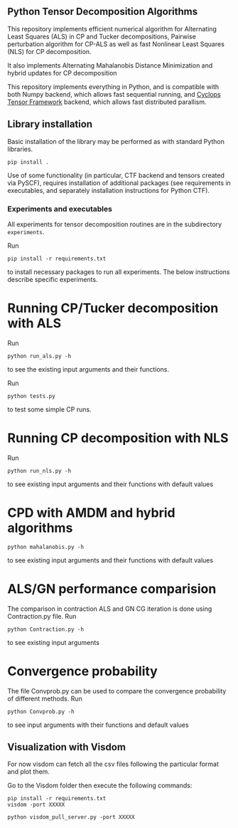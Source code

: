 ## Python Tensor Decomposition Algorithms

This repository implements efficient numerical algorithm for Alternating Least Squares (ALS) in CP and Tucker decompositions, Pairwise perturbation algorithm for CP-ALS as well as fast Nonlinear Least Squares (NLS) for CP decomposition.

It also implements Alternating Mahalanobis Distance Minimization and hybrid updates for CP decomposition

This repository implements everything in Python, and is compatible with both Numpy backend, which allows fast sequential running, and [Cyclops Tensor Framework](https://github.com/cyclops-community/ctf) backend, which allows fast distributed parallism.

## Library installation

Basic installation of the library may be performed as with standard Python libraries.
```
pip install .
```
Use of some functionality (in particular, CTF backend and tensors created via PySCF), requires installation of additional packages (see requirements in executables, and separately installation instructions for Python CTF).

### Experiments and executables

All experiments for tensor decomposition routines are in the subdirectory `experiments`.

Run
```
pip install -r requirements.txt
```
to install necessary packages to run all experiments. The below instructions describe specific experiments.

# Running CP/Tucker decomposition with ALS

Run 

```
python run_als.py -h
```
to see the existing input arguments and their functions.

Run 

```
python tests.py
```
to test some simple CP runs.

# Running CP decomposition with NLS

Run

```
python run_nls.py -h

```
to see existing input arguments and their functions with default values

# CPD with AMDM and hybrid algorithms
```
python mahalanobis.py -h
```
to see existing input arguments and their functions with default values


# ALS/GN performance comparision

The comparison in contraction ALS and GN CG iteration is done using Contraction.py file.
Run

```
python Contraction.py -h
```

to see existing input arguments


# Convergence probability

The file Convprob.py can be used to compare the convergence probability of different methods. Run

```
python Convprob.py -h
```
to see input arguments with their functions and default values

## Visualization with Visdom

For now visdom can fetch all the csv files following the particular format and plot them.

Go to the Visdom folder then execute the following commands:
```
pip install -r requirements.txt
visdom -port XXXXX

python visdom_pull_server.py -port XXXXX
```


